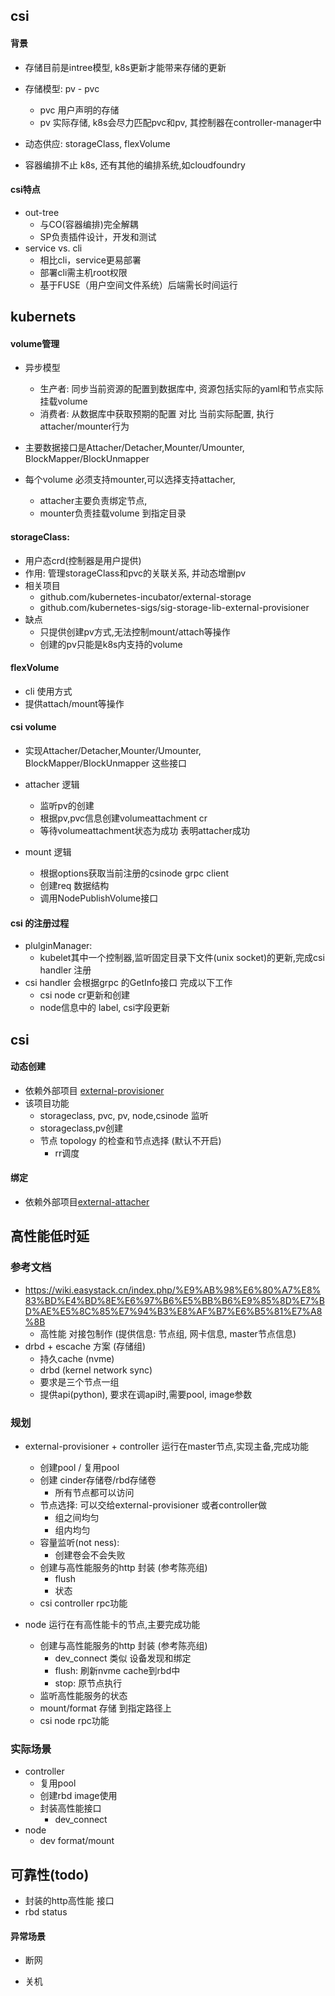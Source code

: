 ## csi 
#### 背景
- 存储目前是intree模型, k8s更新才能带来存储的更新
- 存储模型: pv - pvc 
    - pvc 用户声明的存储
    - pv 实际存储, k8s会尽力匹配pvc和pv, 其控制器在controller-manager中 
    
- 动态供应: storageClass, flexVolume
- 容器编排不止 k8s, 还有其他的编排系统,如cloudfoundry
    
#### csi特点
- out-tree
    - 与CO(容器编排)完全解耦
    - SP负责插件设计，开发和测试
- service vs. cli 
    - 相比cli，service更易部署
    - 部署cli需主机root权限
    - 基于FUSE（用户空间文件系统）后端需长时间运行    
    
## kubernets 

#### volume管理
- 异步模型
    - 生产者: 同步当前资源的配置到数据库中, 资源包括实际的yaml和节点实际挂载volume
    - 消费者: 从数据库中获取预期的配置 对比 当前实际配置, 执行attacher/mounter行为

- 主要数据接口是Attacher/Detacher,Mounter/Umounter, BlockMapper/BlockUnmapper
- 每个volume 必须支持mounter,可以选择支持attacher, 
    - attacher主要负责绑定节点, 
    - mounter负责挂载volume 到指定目录  

#### storageClass: 
- 用户态crd(控制器是用户提供)
- 作用: 管理storageClass和pvc的关联关系, 并动态增删pv
- 相关项目
    - github.com/kubernetes-incubator/external-storage
    - github.com/kubernetes-sigs/sig-storage-lib-external-provisioner
- 缺点
    - 只提供创建pv方式,无法控制mount/attach等操作 
    - 创建的pv只能是k8s内支持的volume

#### flexVolume
- cli 使用方式
- 提供attach/mount等操作
    
#### csi volume
- 实现Attacher/Detacher,Mounter/Umounter, BlockMapper/BlockUnmapper 这些接口
- attacher 逻辑
    - 监听pv的创建
    - 根据pv,pvc信息创建volumeattachment cr
    - 等待volumeattachment状态为成功 表明attacher成功
    
- mount 逻辑
    - 根据options获取当前注册的csinode grpc client
    - 创建req 数据结构
    - 调用NodePublishVolume接口
    
#### csi 的注册过程
- plulginManager: 
    - kubelet其中一个控制器,监听固定目录下文件(unix socket)的更新,完成csi handler 注册
- csi handler 会根据grpc 的GetInfo接口 完成以下工作
    - csi node cr更新和创建
    - node信息中的 label, csi字段更新

## csi 

#### 动态创建
- 依赖外部项目 [external-provisioner](github.com/kubernetes-csi/external-provisioner)
- 该项目功能
    - storageclass, pvc, pv, node,csinode 监听
    - storageclass,pv创建
    - 节点 topology 的检查和节点选择 (默认不开启)
        - rr调度

#### 绑定
- 依赖外部项目[external-attacher](https://github.com/kubernetes-csi/external-attacher/)

## 高性能低时延
### 参考文档
- https://wiki.easystack.cn/index.php/%E9%AB%98%E6%80%A7%E8%83%BD%E4%BD%8E%E6%97%B6%E5%BB%B6%E9%85%8D%E7%BD%AE%E5%8C%85%E7%94%B3%E8%AF%B7%E6%B5%81%E7%A8%8B
    - 高性能 对接包制作 (提供信息: 节点组, 网卡信息, master节点信息)
- drbd + escache 方案 (存储组)
    - 持久cache (nvme)
    - drbd (kernel network sync)
    - 要求是三个节点一组
    - 提供api(python), 要求在调api时,需要pool, image参数 
    
### 规划
- external-provisioner + controller 运行在master节点,实现主备,完成功能
    - 创建pool / 复用pool
    - 创建 cinder存储卷/rbd存储卷
        - 所有节点都可以访问
    - 节点选择: 可以交给external-provisioner 或者controller做
        - 组之间均匀
        - 组内均匀
    - 容量监听(not ness): 
        - 创建卷会不会失败
    - 创建与高性能服务的http 封装 (参考陈亮组)
        - flush 
        - 状态
    - csi controller rpc功能
   
- node 运行在有高性能卡的节点,主要完成功能
    - 创建与高性能服务的http 封装 (参考陈亮组)
        - dev_connect 类似 设备发现和绑定
        - flush: 刷新nvme cache到rbd中
        - stop: 原节点执行
    - 监听高性能服务的状态
    - mount/format 存储 到指定路径上
    - csi node rpc功能

### 实际场景
- controller
    - 复用pool
    - 创建rbd image使用
    - 封装高性能接口
        - dev_connect
- node
    - dev format/mount         
    
## 可靠性(todo)
- 封装的http高性能 接口
- rbd status

#### 异常场景
- 断网
    
- 关机    